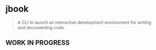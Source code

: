 # jbook


> A CLI to launch an interactive development environment for writing and documenting code.


##  WORK IN PROGRESS